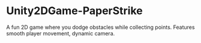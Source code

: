 # Unity2DGame-PaperStrike
A fun 2D game where you dodge obstacles while collecting points. Features smooth player movement, dynamic camera.
